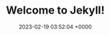 ---
layout: 3dtestprofile
permalink: /profile.html
title:  "Welcome to Jekyll!"
date:   2023-02-19 03:52:04 +0000
categories: jekyll update
---